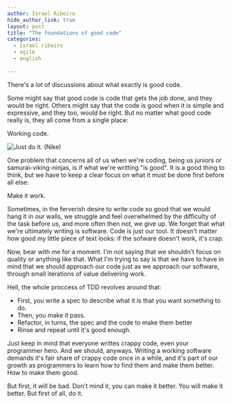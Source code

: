 ```yaml
---
author: Israel Ribeiro
hide_author_link: true
layout: post
title: "The foundations of good code"
categories:
  - israel ribeiro
  - agile
  - english
  
---
```


There's a lot of discussions about what exactly is good code.

Some might say that good code is code that gets the job done, and they would be right. Others might say that the code is good when it is simple and expressive, and they too, would be right. But no matter what good code really is, they all come from a single place:

Working code.

<!--more-->

![Just do it. (Nike)](/blog/images/posts/2014-01-09/just_do_it.jpg "Just do it. (Nike)")

One problem that concerns all of us when we're coding, being us juniors or samurai-viking-ninjas, is if what we're writting "is good". It is a good thing to think, but we have to keep a clear focus on what it must be done first before all else:

Make it work.

Sometimes, in the ferverish desire to write code so good that we would hang it in our walls, we struggle and feel overwhelmed by the difficulty of the task before us, and more often then not, we give up. We forget that what we're ultimately writing is software. Code is just our tool. It doesn't matter how good my little piece of text looks: if the sofware doesn't work, it's crap.

Now, bear with me for a moment. I'm not saying that we shouldn't focus on quality or anything like that. What I'm trying to say is that we have to have in mind that we should approach our code just as we approach our software, through small iterations of value delivering work.

Hell, the whole proccess of TDD revolves around that:

+ First, you write a spec to describe what it is that you want something to do.
+ Then, you make it pass.
+ Refactor, in turns, the spec and the code to make them better
+ Rinse and repeat until it's good enough.

Just keep in mind that everyone writtes crappy code, even your programmer hero. And we should, anyways. Writing a working software demands it's fair share of crappy code once in a while, and it's part of our growth as programmers to learn how to find them and make them better. How to make them good.

But first, it will be bad. Don't mind it, you can make it better. You will make it better. But first of all, do it.